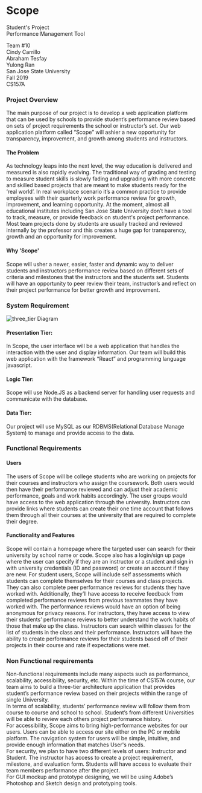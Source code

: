 # Scope
Student's  Project  
Performance Management Tool

Team #10  
Cindy Carrillo  
Abraham Tesfay  
Yulong Ran  
San Jose State University  
Fall 2019  
CS157A  

### Project Overview

The main purpose of our project is to develop a web application platform that can be used by schools to provide student’s performance review based on sets of project requirements the school or instructor’s set.  Our web application platform called “Scope” will ashier a new opportunity for transparency, improvement, and growth among students and instructors.

#### The Problem

As technology leaps into the next level, the way education is delivered and measured is also rapidly evolving. The traditional way of grading and testing to measure student skills is slowly fading and upgrading with more concrete and skilled based projects that are meant to make students ready for the ‘real world’. In real workplace scenario it’s a common practice to provide employees with their quarterly work performance review for growth, improvement, and learning opportunity.
At the moment, almost all educational institutes including San Jose State University don’t have a tool to track, measure, or provide feedback on student's project performance. Most team projects done by students are usually tracked and reviewed internally by the professor and this creates a huge gap for transparency, growth and an opportunity for improvement.


#### Why 'Scope'

Scope will usher a newer, easier, faster and dynamic way to deliver students and instructors performance review based on different sets of criteria and milestones that the instructors and the students set. Students will have an opportunity to peer review their team, instructor’s and reflect on their project performance for better growth and  improvement.

### System Requirement

![three_tier Diagram](../master/Project_Proposal/diagram.jpg)

#### Presentation Tier:
In Scope, the user interface will be a web application that handles the interaction with the user and display information. Our team will build this web application with the framework “React” and programming language javascript.  

#### Logic Tier:
Scope will use Node.JS as a backend server for handling user requests and communicate with the database.

#### Data Tier:
Our project will use MySQL as our RDBMS(Relational Database Manage System) to manage and provide access to the data.


### Functional Requirements

#### Users
The users of Scope will be college students who are working on projects for their courses and instructors who assign the coursework. Both users would then have their performance reviewed and can adjust their academic performance, goals and work habits accordingly. The user groups would have access to the web application through the university. Instructors can provide links where students can create their one time account that follows them through all their courses at the university that are required to complete their degree.

#### Functionality and Features
Scope will contain a homepage where the targeted user can search for their university by school name or code. Scope also has a login/sign up page where the user can specify if they are an instructor or a student and sign in with university credentials (ID and password) or create an account if they are new. For student users, Scope will include self assessments which students can complete themselves for their courses and class projects. They can also complete peer performance reviews for students they have worked with. Additionally, they’ll have access to receive feedback from completed performance reviews from previous teammates they have worked with. The performance reviews would have an option of being anonymous for privacy reasons. For instructors, they have access to view their students’ performance reviews to better understand the work habits of those that make up the class. Instructors can search within classes for the list of students in the class and their performance. Instructors will have the ability to create performance reviews for their students based off of their projects in their course and rate if expectations were met.

### Non Functional requirements

Non-functional requirements include many aspects such as performance, scalability, accessibility, security, etc. Within the time of CS157A course, our team aims to build a three-tier architecture application that provides student’s performance review based on their projects within the range of single University.  
In terms of scalability, students’ performance review will follow them from course to course and school to school. Student’s from different Universities will be able to review each others project performance history.  
For accessibility, Scope aims to bring high-performance websites for our users. Users can be able to access our site either on the PC or mobile platform. The navigation system for users will be simple, intuitive, and provide enough information that matches User's needs.  
For security, we plan to have two different levels of users: Instructor and Student. The instructor has access to create a project requirement, milestone, and evaluation form. Students will have access to evaluate their team members performance after the project.  
For GUI mockup and prototype designing, we will be using Adobe’s Photoshop and Sketch design and prototyping tools.
